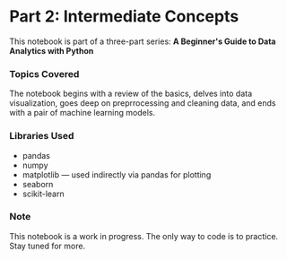 # Part 2: Intermediate Concepts

This notebook is part of a three-part series:
**A Beginner's Guide to Data Analytics with Python**

### Topics Covered
The notebook begins with a review of the basics, delves into data visualization, goes deep 
on preprrocessing and cleaning data, and ends with a pair of machine learning models.

### Libraries Used
- pandas
- numpy
- matplotlib — used indirectly via pandas for plotting
- seaborn
- scikit-learn

### Note
This notebook is a work in progress. The only way to code is to practice. Stay tuned for more.
